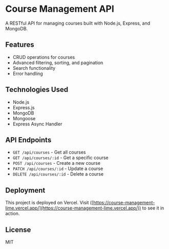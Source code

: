 # Course Management API

A RESTful API for managing courses built with Node.js, Express, and MongoDB.

## Features

- CRUD operations for courses
- Advanced filtering, sorting, and pagination
- Search functionality
- Error handling

## Technologies Used

- Node.js
- Express.js
- MongoDB
- Mongoose
- Express Async Handler


## API Endpoints

- `GET /api/courses` - Get all courses
- `GET /api/courses/:id` - Get a specific course
- `POST /api/courses` - Create a new course
- `PATCH /api/courses/:id` - Update a course
- `DELETE /api/courses/:id` - Delete a course

## Deployment

This project is deployed on Vercel. Visit ([https://course-management-lime.vercel.app/](https://course-management-lime.vercel.app/)) to see it in action.

## License

MIT
